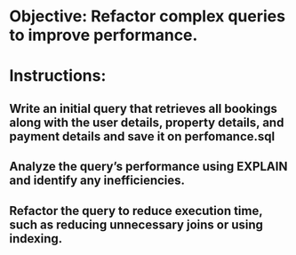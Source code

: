 # Objective: Refactor complex queries to improve performance.

# Instructions:

## Write an initial query that retrieves all bookings along with the user details, property details, and payment details and save it on perfomance.sql

## Analyze the query’s performance using EXPLAIN and identify any inefficiencies.

## Refactor the query to reduce execution time, such as reducing unnecessary joins or using indexing.